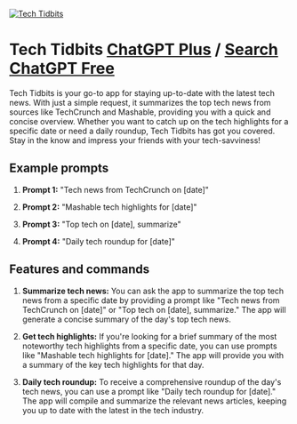 
[![Tech Tidbits](https://files.oaiusercontent.com/file-K4SfXt3HlYW6sHSfXOAfd3fJ?se=2123-10-19T03%3A41%3A53Z&sp=r&sv=2021-08-06&sr=b&rscc=max-age%3D31536000%2C%20immutable&rscd=attachment%3B%20filename%3D99b92b68-dc30-4519-84d2-1b383cae10d3.png&sig=mRQlgny5YgLed4THCZjfkl9c3DVpH3WHXW05bxcqA6w%3D)](https://chat.openai.com/g/g-0FuplkHjT-tech-tidbits)

# Tech Tidbits [ChatGPT Plus](https://chat.openai.com/g/g-0FuplkHjT-tech-tidbits) / [Search ChatGPT Free](https://gptcall.net/index.html#/?search=Tech%20Tidbits)

Tech Tidbits is your go-to app for staying up-to-date with the latest tech news. With just a simple request, it summarizes the top tech news from sources like TechCrunch and Mashable, providing you with a quick and concise overview. Whether you want to catch up on the tech highlights for a specific date or need a daily roundup, Tech Tidbits has got you covered. Stay in the know and impress your friends with your tech-savviness!

## Example prompts

1. **Prompt 1:** "Tech news from TechCrunch on [date]"

2. **Prompt 2:** "Mashable tech highlights for [date]"

3. **Prompt 3:** "Top tech on [date], summarize"

4. **Prompt 4:** "Daily tech roundup for [date]"

## Features and commands

1. **Summarize tech news:** You can ask the app to summarize the top tech news from a specific date by providing a prompt like "Tech news from TechCrunch on [date]" or "Top tech on [date], summarize." The app will generate a concise summary of the day's top tech news.

2. **Get tech highlights:** If you're looking for a brief summary of the most noteworthy tech highlights from a specific date, you can use prompts like "Mashable tech highlights for [date]." The app will provide you with a summary of the key tech highlights for that day.

3. **Daily tech roundup:** To receive a comprehensive roundup of the day's tech news, you can use a prompt like "Daily tech roundup for [date]." The app will compile and summarize the relevant news articles, keeping you up to date with the latest in the tech industry.


